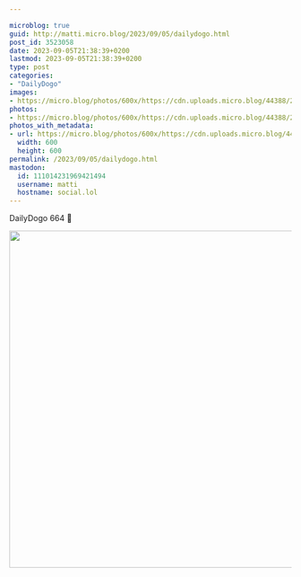 ```yaml
---

microblog: true
guid: http://matti.micro.blog/2023/09/05/dailydogo.html
post_id: 3523058
date: 2023-09-05T21:38:39+0200
lastmod: 2023-09-05T21:38:39+0200
type: post
categories:
- "DailyDogo"
images:
- https://micro.blog/photos/600x/https://cdn.uploads.micro.blog/44388/2023/301448d2a83a44a6877a1137f7c2cb5d.jpg
photos:
- https://micro.blog/photos/600x/https://cdn.uploads.micro.blog/44388/2023/301448d2a83a44a6877a1137f7c2cb5d.jpg
photos_with_metadata:
- url: https://micro.blog/photos/600x/https://cdn.uploads.micro.blog/44388/2023/301448d2a83a44a6877a1137f7c2cb5d.jpg
  width: 600
  height: 600
permalink: /2023/09/05/dailydogo.html
mastodon:
  id: 111014231969421494
  username: matti
  hostname: social.lol
---
```

DailyDogo 664 🐶

<img src="/media/uploads/2023/301448d2a83a44a6877a1137f7c2cb5d.jpg" width="600" height="600" alt="" />

